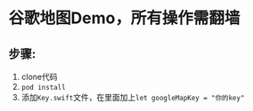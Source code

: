 # 谷歌地图Demo，所有操作需翻墙
## 步骤:
1. clone代码<br>
2. `pod install`
3. 添加`Key.swift`文件，在里面加上`let googleMapKey = "你的key"`


